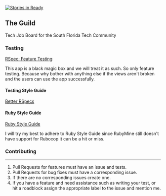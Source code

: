 [![Stories in Ready](https://badge.waffle.io/CyberStrike/guild.svg?label=ready&title=Ready)](https://waffle.io/CyberStrike/guild)

## The Guild

Tech Job Board for the South Florida Tech Community

### Testing

[RSpec: Feature Testing](https://www.relishapp.com/rspec/rspec-rails/v/3-4/docs/feature-specs/feature-spec)

This app is a black magic box and we will treat it as such.
So only feature testing. Because why bother with anything else if the
views aren't broken and the users can use the app successfully.

#### Testing Style Guide

[Better RSpecs](http://betterspecs.org/)

#### Ruby Style Guide

[Ruby Style Guide](https://github.com/bbatsov/ruby-style-guide)

I will try my best to adhere to Ruby Style Guide
since RubyMine still doesn't have support for Rubocop
it can be a hit or miss.


### Contributing
---
1. Pull Requests for features must have an issue and tests.
2. Pull Requests for bug fixes must have a corresponding issue.
3. If there are no corresponding issues create one.
4. If you have a feature and need assistance such as writing your test,
  or hit a roadblock assign the appropriate label to the issue and mention me.
